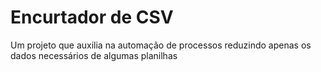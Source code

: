 # Encurtador de CSV

Um projeto que auxilia na automação de processos reduzindo apenas os dados necessários de algumas planilhas 
